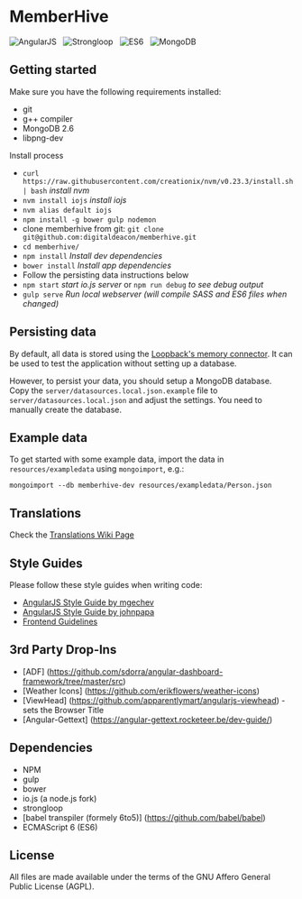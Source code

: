 # MemberHive
![AngularJS](http://digital-deacon.org/i/memberhive/angularjs.png) &nbsp; ![Strongloop](http://digital-deacon.org/i/memberhive/strongloop.png) &nbsp; ![ES6](http://digital-deacon.org/i/memberhive/es6.png) &nbsp; ![MongoDB](http://digital-deacon.org/i/memberhive/mongodb.png)

## Getting started
Make sure you have the following requirements installed:
* git 
* g++ compiler
* MongoDB 2.6
* libpng-dev

Install process
* `curl https://raw.githubusercontent.com/creationix/nvm/v0.23.3/install.sh | bash` *install nvm*
* `nvm install iojs` *install iojs*
* `nvm alias default iojs`
* `npm install -g bower gulp nodemon`
* clone memberhive from git: `git clone git@github.com:digitaldeacon/memberhive.git`
* `cd memberhive/`
* `npm install` *Install dev dependencies*
* `bower install` *Install app dependencies*
* Follow the persisting data instructions below
* `npm start` *start io.js server* or `npm run debug` *to see debug output*
* `gulp serve` *Run local webserver (will compile SASS and ES6 files when changed)*

## Persisting data

 By default, all data is stored using the [Loopback's memory connector](http://docs.strongloop.com/display/public/LB/Memory+connector).
 It can be used to test the application without setting up a database.
 
 However, to persist your data, you should setup a MongoDB database.
 Copy the `server/datasources.local.json.example` file to `server/datasources.local.json` 
 and adjust the settings. You need to manually create the database.

## Example data

To get started with some example data, import the data in `resources/exampledata` using `mongoimport`, e.g.:

`mongoimport --db memberhive-dev resources/exampledata/Person.json`

## Translations

Check the [Translations Wiki Page](https://github.com/digitaldeacon/memberhive/wiki/Translations)

## Style Guides

Please follow these style guides when writing code:

* [AngularJS Style Guide by mgechev](https://github.com/mgechev/angularjs-style-guide)
* [AngularJS Style Guide by johnpapa](https://github.com/johnpapa/angularjs-styleguide)
* [Frontend Guidelines](https://github.com/bendc/frontend-guidelines)

## 3rd Party Drop-Ins
* [ADF] (https://github.com/sdorra/angular-dashboard-framework/tree/master/src)
* [Weather Icons] (https://github.com/erikflowers/weather-icons)
* [ViewHead] (https://github.com/apparentlymart/angularjs-viewhead) - sets the Browser Title
* [Angular-Gettext] (https://angular-gettext.rocketeer.be/dev-guide/)

## Dependencies
* NPM
* gulp
* bower
* io.js (a node.js fork)
* strongloop
* [babel transpiler (formely 6to5)] (https://github.com/babel/babel)
* ECMAScript 6 (ES6)

## License
All files are made available under the terms of the GNU Affero General Public License (AGPL).
